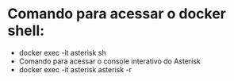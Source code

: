 # Comando para acessar o docker shell:
- docker exec -it asterisk sh
- Comando para acessar o console interativo do Asterisk
- docker exec -it asterisk asterisk -r
  

